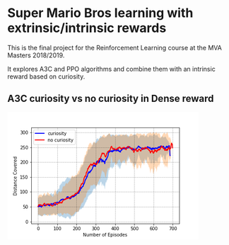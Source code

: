 # Super Mario Bros learning with extrinsic/intrinsic rewards


This is the final project for the Reinforcement Learning course at the MVA Masters 2018/2019. 

It explores A3C and PPO algorithms and combine them with an intrinsic reward based on curiosity. 


## A3C curiosity vs no curiosity in Dense reward 

![dense_cur](figures/dense_plot.png)


